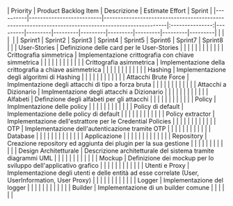 | Priority | Product Backlog Item     | Descrizione                                                                                        | Estimate Effort | Sprint  |
|----------|--------------------------|----------------------------------------------------------------------------------------------------|:---------------:|---------|---------|---------|---------|---------|---------|---------|---------|
|          |                          |                ­­­­                                                                                    |                 | Sprint1 | Sprint2 | Sprint3 | Sprint4 | Sprint5 | Sprint6 | Sprint7 | Sprint8 |
|          | User-Stories             | Definizione delle card per le User-Stories                                                         |                 |         |         |         |         |         |         |         |         |
|          | Crittografia simmetrica  | Implementazione crittografia con chiave simmetrica                                                 |                 |         |         |         |         |         |         |         |         |
|          | Crittografia asimmetrica | Implementazione della crittografia a chiave asimmetrica                                            |                 |         |         |         |         |         |         |         |         |
|          | Hashing                  | Implementazione degli algoritmi di Hashing                                                         |                 |         |         |         |         |         |         |         |         |
|          | Attacchi Brute Force     | Implmentazione degli attacchi di tipo a forza bruta                                                |                 |         |         |         |         |         |         |         |         |
|          | Attacchi a Dizionario    | Implmentazione degli attacchi a Dizionario                                                         |                 |         |         |         |         |         |         |         |         |
|          | Alfabeti                 | Definzione degli alfabeti per gli attacchi                                                         |                 |         |         |         |         |         |         |         |         |
|          | Policy                   | Implmentazione delle policy                                                                        |                 |         |         |         |         |         |         |         |         |
|          | Policy di default        | Implementazione delle policy di default                                                            |                 |         |         |         |         |         |         |         |         |
|          | Policy extractor         | Implementazione dell'estrattore per le Credential Policies                                         |                 |         |         |         |         |         |         |         |         |
|          | OTP                      | Implementazione dell'autenticazione tramite OTP                                                    |                 |         |         |         |         |         |         |         |         |
|          | Database                 |                                                                                                    |                 |         |         |         |         |         |         |         |         |
|          | Applicazione             |                                                                                                    |                 |         |         |         |         |         |         |         |         |
|          | Repository               | Creazione repository ed aggiunta dei plugin per la sua gestione                                    |                 |         |         |         |         |         |         |         |         |
|          | Design Architetturale    | Descrizione architetturale del sistema tramite diagrammi UML                                       |                 |         |         |         |         |         |         |         |         |
|          | Mockup                   | Definizione dei mockup per lo sviluppo dell'applicativo grafico                                    |                 |         |         |         |         |         |         |         |         |
|          | Utenti e Proxy           | Implementazione degli utenti e delle entità ad esse correlate (User, UserInformation, User Proxy)  |                 |         |         |         |         |         |         |         |         |
|          | Logger                   | Implementazione del logger                                                                         |                 |         |         |         |         |         |         |         |         |
|          | Builder                  | Implementazione di un builder comune                                                               |                 |         |         |         |         |         
